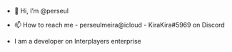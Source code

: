 - 👋 Hi, I’m @perseul
- 📫 How to reach me - perseulmeira@icloud - KiraKira#5969 on Discord

- I am a developer on Interplayers enterprise

<!---
perseul/perseul is a ✨ special ✨ repository because its `README.md` (this file) appears on your GitHub profile.
You can click the Preview link to take a look at your changes.
--->
